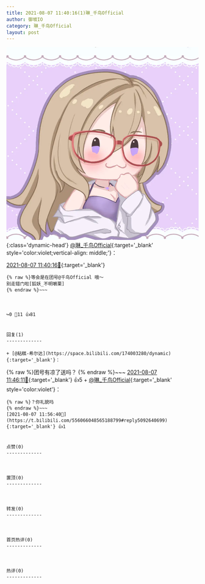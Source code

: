 ```yaml
---
title: 2021-08-07 11:40:16(1)琳_千鸟Official
author: 御坂IO
category: 琳_千鸟Official
layout: post
---
```


![img](/images/c0a88f85ebd0d056f37b114e0748e69556c8b488.jpg){:class='dynamic-head'}
[@琳_千鸟Official](https://space.bilibili.com/1620923329/dynamic){:target='_blank' style='color:violet;vertical-align: middle;'}：

[2021-08-07 11:40:16🔗](https://t.bilibili.com/556066048565188799){:target='_blank'}

~~~
{% raw %}等会是在团号@千鸟Official 哦～
别走错门啦[狐妖_不明嚼栗]
{% endraw %}~~~



↪️0 💬11 👍81


回复(1)
-------------

+ [@粘糕-希尔达](https://space.bilibili.com/174003280/dynamic){:target='_blank'}：
~~~
{% raw %}团号有凉了送吗？
{% endraw %}~~~
[2021-08-07 11:46:11🔗](https://t.bilibili.com/556066048565188799#reply5092554180){:target='_blank'} 👍5
    + [@琳_千鸟Official](https://space.bilibili.com/1620923329/dynamic){:target='_blank' style='color:violet'}：
~~~
{% raw %}？你礼貌吗
{% endraw %}~~~
[2021-08-07 11:56:40🔗](https://t.bilibili.com/556066048565188799#reply5092640699){:target='_blank'} 👍1


点赞(0)
-------------



置顶(0)
-------------



转发(0)
-------------



首页热评(0)
-------------



热评(0)
-------------



